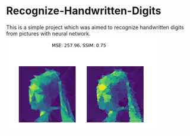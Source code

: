 # Recognize-Handwritten-Digits
This is a simple project which was aimed to recognize handwritten digits from pictures with neural network.
![alt text](/img/1.png)
